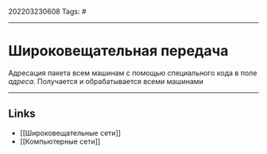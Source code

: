 202203230608
Tags: #

---

# Широковещательная передача
Адресация пакета всем машинам с помощью специального кода в поле *адреса*. Получается и обрабатывается всеми машинами

---
## Links
- [[Широковещательные сети]]
-  [[Компьютерные сети]]
